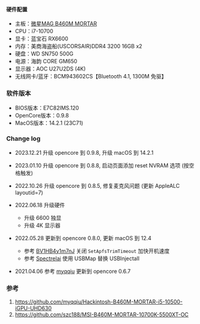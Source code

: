 #### 硬件配置

+ 主板：[微星MAG B460M MORTAR](https://cn.msi.com/Motherboard/MAG-B460M-MORTAR/Specification)
+ CPU：i7-10700
+ 显卡：蓝宝石 RX6600
+ 内存：美商海盗船(USCORSAIR)DDR4 3200 16GB x2
+ 硬盘：WD SN750 500G
+ 电源：海韵 CORE GM650
+ 显示器：AOC U27U2DS (4K)
+ 无线网卡/蓝牙：BCM943602CS【Bluetooth 4.1, 1300M 免驱】

### 软件版本

+ BIOS版本：E7C82IMS.120
+ OpenCore版本：0.9.8
+ MacOS版本：14.2.1 (23C71)

### Change log

+ 2023.12.21 升级 opencore 到 0.9.8, 升级 macOS 到 14.2.1
+ 2023.01.10 升级 opencore 到 0.8.8, 启动页面添加 reset NVRAM 选项 (按空格触发)
+ 2022.10.26 升级 opencore 到 0.8.5, 修复麦克风问题 (更新 AppleALC layoutid=7)
+ 2022.06.18 升级硬件
  + 升级 6600 独显
  + 升级 4K 显示器

+ 2022.05.28 更新到 opencore 0.8.0, 更新 macOS 到 12.4
  + 参考 [BV1HB4y1m7nJ](https://www.bilibili.com/video/BV1HB4y1m7nJ) 关闭 `SetApfsTrimTimeout` 加快开机速度
  + 参考 [Spectrelai](https://github.com/Spectrelai/Hackintosh-B460M-MORTAR-WIFI) 使用 USBMap 替换 USBInjectall
+ 2021.04.06 参考 [myqqiu](https://github.com/myqqiu/Hackintosh-B460M-MORTAR-i5-10500-iGPU-UHD630) 更新到 opencore 0.6.7
### 参考

1. <https://github.com/myqqiu/Hackintosh-B460M-MORTAR-i5-10500-iGPU-UHD630>
2. <https://github.com/szc188/MSI-B460M-MORTAR-10700K-5500XT-OC>
